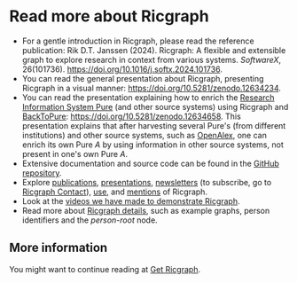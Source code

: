# Read more about Ricgraph

* For a gentle introduction in Ricgraph, please read the reference publication:
  Rik D.T. Janssen (2024). Ricgraph: A flexible and extensible graph to explore
  research in context from various systems. *SoftwareX*, 26(101736).
  https://doi.org/10.1016/j.softx.2024.101736.
* You can read the general presentation about Ricgraph, presenting Ricgraph in
  a visual   manner: https://doi.org/10.5281/zenodo.12634234.
* You can read the presentation explaining how to enrich the [Research
  Information System Pure](https://www.elsevier.com/solutions/pure)
  (and other source systems) using Ricgraph
  and [BackToPure](https://github.com/UtrechtUniversity/BackToPure):
  https://doi.org/10.5281/zenodo.12634658.
  This presentation explains that after harvesting several Pure's
  (from different institutions)  and other source systems,
  such as [OpenAlex](https://openalex.org),
  one can enrich its own Pure _A_ by using information in other source
  systems, not present in one's own Pure _A_.
* Extensive documentation and source code can be found in the [GitHub
  repository](https://github.com/UtrechtUniversity/ricgraph).
* Explore
  [publications](https://github.com/UtrechtUniversity/ricgraph/blob/main/docs/ricgraph_pubs_pres_news_use_ment.md#ricgraph-publications),
  [presentations](https://github.com/UtrechtUniversity/ricgraph/blob/main/docs/ricgraph_pubs_pres_news_use_ment.md#ricgraph-presentations),
  [newsletters](https://github.com/UtrechtUniversity/ricgraph/blob/main/docs/ricgraph_pubs_pres_news_use_ment.md#ricgraph-newsletters)
  (to subscribe, go to [Ricgraph
  Contact](https://github.com/UtrechtUniversity/ricgraph/blob/main/README.md#contact)),
  [use](https://github.com/UtrechtUniversity/ricgraph/blob/main/docs/ricgraph_pubs_pres_news_use_ment.md#ricgraph-use), and
  [mentions](https://github.com/UtrechtUniversity/ricgraph/blob/main/docs/ricgraph_pubs_pres_news_use_ment.md#ricgraph-mentions)
of Ricgraph.
* Look at the [videos we have made to demonstrate
  Ricgraph](https://github.com/UtrechtUniversity/ricgraph/blob/main/docs/ricgraph_example_use_videos.md).
* Read more about [Ricgraph
  details](https://github.com/UtrechtUniversity/ricgraph/blob/main/docs/ricgraph_details.md),
  such as example graphs, person identifiers and the *person-root* node.

## More information
You might want to continue reading at [Get Ricgraph](get-ricgraph.md).
